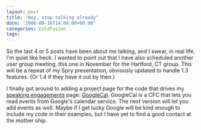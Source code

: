 ```yaml
---
layout: post
title: "Hey, stop talking already"
date: "2006-08-16T14:08:00+06:00"
categories: ColdFusion 
tags: 
---
```


So the last 4 or 5 posts have been about me talking, and I swear, in real life, I'm quiet like heck. I wanted to point out that I have also scheduled another user group meeting, this one in November for the Hartford, CT group. This will be a repeat of my Spry presentation, obviously updated to handle 1.3 features. (Or 1.4 if they have it out by then.)

I finally got around to adding a project page for the code that drives my <a href="http://ray.camdenfamily.com/speakingengagements.cfm">speaking engagements</a> page: <a href="http://ray.camdenfamily.com/projects/googlecal/">GoogleCal</a>. GoogleCal is a CFC that lets you read events from Google's calendar service. The next version will let you add events as well. Maybe if I get lucky Google will be kind enough to include my code in their examples, but I have yet to find a good contact at the mother ship.